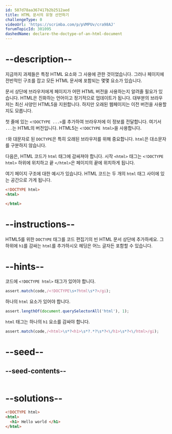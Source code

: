 ```yaml
---
id: 587d78aa367417b2b2512aed
title: HTML 문서의 유형 선언하기
challengeType: 0
videoUrl: 'https://scrimba.com/p/pVMPUv/cra98AJ'
forumTopicId: 301095
dashedName: declare-the-doctype-of-an-html-document
---
```


# --description--

지금까지 과제들은 특정 HTML 요소와 그 사용에 관한 것이었습니다. 그러나 페이지에 전반적인 구조를 잡고 모든 HTML 문서에 포함되는 몇몇 요소가 있습니다.

문서 상단에 브라우저에게 페이지가 어떤 HTML 버전을 사용하는지 알려줄 필요가 있습니다. HTML은 진화하는 언어이고 정기적으로 업데이트가 됩니다. 대부분의 브라우저는 최신 사양인 HTML5을 지원합니다. 하지만 오래된 웹페이지는 이전 버전을 사용할지도 모릅니다.

첫 줄에 있는 `<!DOCTYPE ...>`를 추가하여 브라우저에 이 정보를 전달합니다. 여기서 `...`는 HTML의 버전입니다. HTML5는 `<!DOCTYPE html>`을 사용합니다.

`!`와 대문자로 된 `DOCTYPE`은 특히 오래된 브라우저를 위해 중요합니다. `html`은 대소문자를 구분하지 않습니다.

다음은, HTML 코드가 `html` 태그에 감싸져야 합니다. 시작 `<html>` 태그는 `<!DOCTYPE html>` 하위에 위치하고 끝 `</html>`은 페이지의 끝에 위치하게 됩니다.

여기 페이지 구조에 대한 예시가 있습니다. HTML 코드는 두 개의 `html` 태그 사이에 있는 공간으로 가게 됩니다.

```html
<!DOCTYPE html>
<html>

</html>
```

# --instructions--

HTML5를 위한 `DOCTYPE` 태그를 코드 편집기의 빈 HTML 문서 상단에 추가하세요. 그 하위에 `h1`를 감싸는 `html`를 추가하시오 헤딩은 어느 글자든 포함할 수 있습니다.

# --hints--

코드에 `<!DOCTYPE html>` 태그가 있어야 합니다.

```js
assert.match(code,/<!DOCTYPE\s+?html\s*?>/gi);
```

하나의 `html` 요소가 있어야 합니다.

```js
assert.lengthOf(document.querySelectorAll('html'), 1);
```

`html` 태그는 하나의 `h1` 요소를 감싸야 합니다.

```js
assert.match(code,/<html>\s*?<h1>\s*?.*?\s*?<\/h1>\s*?<\/html>/gi);
```

# --seed--

## --seed-contents--

```html

```

# --solutions--

```html
<!DOCTYPE html>
<html>
  <h1> Hello world </h1>
</html>
```

